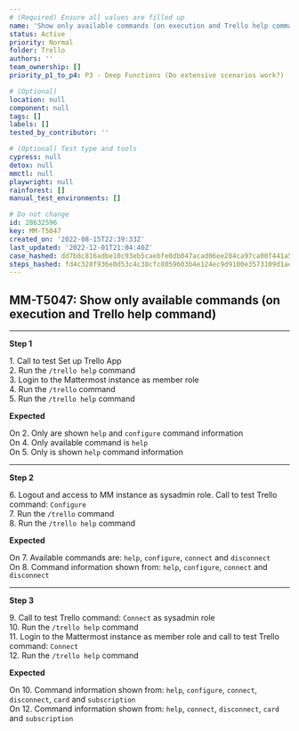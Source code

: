 ```yaml
---
# (Required) Ensure all values are filled up
name: 'Show only available commands (on execution and Trello help command)'
status: Active
priority: Normal
folder: Trello
authors: ''
team_ownership: []
priority_p1_to_p4: P3 - Deep Functions (Do extensive scenarios work?)

# (Optional)
location: null
component: null
tags: []
labels: []
tested_by_contributor: ''

# (Optional) Test type and tools
cypress: null
detox: null
mmctl: null
playwright: null
rainforest: []
manual_test_environments: []

# Do not change
id: 28632596
key: MM-T5047
created_on: '2022-08-15T22:39:33Z'
last_updated: '2022-12-01T21:04:40Z'
case_hashed: dd7b8c816adbe10c93eb5caebfe0db047acad06ee284ca97ca00f441a5a17880b603f3e18c1ab46b7767ee8c177ba803
steps_hashed: fd4c328f936e0d53c4c38cfc8059603b4e124ec9d9100e3573109d1ae6e539ed28995b6a453696ca5905e58c4abda112
---
```


<!-- (Auto-generated) Based on frontmatter's "key" and "name" -->

## MM-T5047: Show only available commands (on execution and Trello help command)

---

**Step 1**

1\. Call to test Set up Trello App\
2\. Run the `/trello help` command\
3\. Login to the Mattermost instance as member role\
4\. Run the `/trello` command\
5\. Run the `/trello help` command

**Expected**

On 2. Only are shown `help` and `configure` command information\
On 4. Only available command is `help`\
On 5. Only is shown `help` command information

---

**Step 2**

6\. Logout and access to MM instance as sysadmin role. Call to test Trello command: `Configure`\
7\. Run the `/trello` command\
8\. Run the `/trello help` command

**Expected**

On 7. Available commands are: `help`, `configure`, `connect` and `disconnect`\
On 8. Command information shown from: `help`, `configure`, `connect` and `disconnect`

---

**Step 3**

9\. Call to test Trello command: `Connect` as sysadmin role\
10\. Run the `/trello help` command\
11\. Login to the Mattermost instance as member role and call to test Trello command: `Connect`\
12\. Run the `/trello help` command

**Expected**

On 10. Command information shown from: `help`, `configure`, `connect`, `disconnect`, `card` and `subscription`\
On 12. Command information shown from: `help`, `connect`, `disconnect`, `card` and `subscription`
